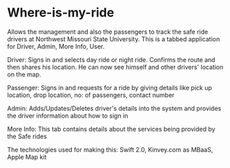 # Where-is-my-ride
Allows the management and also the passengers to track the safe ride drivers at Northwest Missouri State University.
This is a tabbed application for Driver, Admin, More Info, User.

Driver:
Signs in and selects day ride or night ride.
Confirms the route and then shares his location.
He can now see himself and other drivers' location on the map.

Passenger:
Signs in and requests for a ride by giving details like pick up location, drop location, no: of passengers, contact number

Admin:
Adds/Updates/Deletes driver's details into the system and provides the driver information about how to sign in

More Info:
This tab contains details about the services being provided by the Safe rides

The technologies used for making this:
Swift 2.0, Kinvey.com as MBaaS, Apple Map kit

